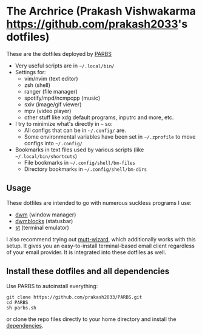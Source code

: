 # The Archrice (Prakash Vishwakarma <https://github.com/prakash2033>'s dotfiles)

These are the dotfiles deployed by [PARBS](https://github.com/prakash2033)

- Very useful scripts are in `~/.local/bin/`
- Settings for:
	- vim/nvim (text editor)
	- zsh (shell)
	- ranger (file manager)
	- spotify/mpd/ncmpcpp (music)
	- sxiv (image/gif viewer)
	- mpv (video player)
	- other stuff like xdg default programs, inputrc and more, etc.
- I try to minimize what's directly in `~` so:
	- All configs that can be in `~/.config/` are.
	- Some environmental variables have been set in `~/.zprofile` to move configs into `~/.config/`
- Bookmarks in text files used by various scripts (like `~/.local/bin/shortcuts`)
	- File bookmarks in `~/.config/shell/bm-files`
	- Directory bookmarks in `~/.config/shell/bm-dirs`

## Usage

These dotfiles are intended to go with numerous suckless programs I use:

- [dwm](https://github.com/prakash2033/dwm) (window manager)
- [dwmblocks](https://github.com/prakash2033/dwmblocks) (statusbar)
- [st](https://github.com/prakash2033/st) (terminal emulator)

I also recommend trying out
[mutt-wizard](https://github.com/prakash2033/mutt-wizard), which additionally
works with this setup. It gives you an easy-to-install terminal-based email
client regardless of your email provider. It is integrated into these dotfiles
as well.

## Install these dotfiles and all dependencies

Use PARBS to autoinstall everything:

```
git clone https://github.com/prakash2033/PARBS.git
cd PARBS
sh parbs.sh
```

or clone the repo files directly to your home directory and install the
[dependencies](https://github.com/prakash2033/PARBS/blob/master/progs.csv).
